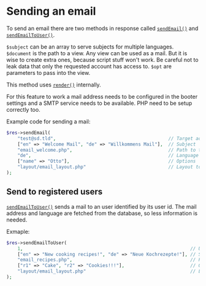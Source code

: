 # Sending an email
To send an email there are two methods in response called [`sendEmail()`](https://zdoc.zierhut-it.de/classes/Response.html#method_sendEmail) and [`sendEmailToUser()`](https://zdoc.zierhut-it.de/classes/Response.html#method_sendEmailToUser).

`$subject` can be an array to serve subjects for multiple languages.
`$document` is the path to a view. Any view can be used as a mail. But it is wise to create extra ones, because script stuff won't work. Be careful not to leak data that only the requested account has access to.
`$opt` are parameters to pass into the view. 

This method uses [`render()`](https://zdoc.zierhut-it.de/classes/Response.html#method_render) internally.

For this feature to work a mail address needs to be configured in the booter settings and a SMTP service needs to be available. PHP need to be setup correctly too.

Example code for sending a mail:
```php
$res->sendEmail(
    "test@sd.tld",                                         // Target address
    ["en" => "Welcome Mail", "de" => "Willkommens Mail"],  // Subject
    "email_welcome.php",                                   // Path to the email view
    "de",                                                  // Language used in the email
    ["name" => "Otto"],                                    // Options
    "layout/email_layout.php"                              // Layout to use
);
```

## Send to registered users
[`sendEmailToUser()`](https://zdoc.zierhut-it.de/classes/Response.html#method_sendEmailToUser) sends a mail to an user identified by its user id. The mail address and language are fetched from the database, so less information is needed.

Exmaple: 
```php
$res->sendEmailToUser(
    1,                                                             // User ID
    ["en" => "New cooking recipes!", "de" => "Neue Kochrezepte!"], // Subject
    "email_recipes.php",                                           // Path to the mail view
    ["r1" => "Cake", "r2" => "Cookies!!!"],                        // Options
    "layout/email_layout.php"                                      // Layout to use
);
```
